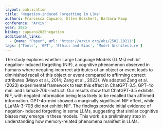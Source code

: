 ```yaml
---
layout: publication
title: 'Negation-induced Forgetting In Llms'
authors: Francesca Capuano, Ellen Boschert, Barbara Kaup
conference: "Arxiv"
year: 2025
bibkey: capuano2025negation
additional_links:
  - {name: "Paper", url: "https://arxiv.org/abs/2502.19211"}
tags: ['Tools', 'GPT', 'Ethics and Bias', 'Model Architecture']
---
```

The study explores whether Large Language Models (LLMs) exhibit
negation-induced forgetting (NIF), a cognitive phenomenon observed in humans
where negating incorrect attributes of an object or event leads to diminished
recall of this object or event compared to affirming correct attributes (Mayo
et al., 2014; Zang et al., 2023). We adapted Zang et al. (2023) experimental
framework to test this effect in ChatGPT-3.5, GPT-4o mini and
Llama3-70b-instruct. Our results show that ChatGPT-3.5 exhibits NIF, with
negated information being less likely to be recalled than affirmed information.
GPT-4o-mini showed a marginally significant NIF effect, while LLaMA-3-70B did
not exhibit NIF. The findings provide initial evidence of negation-induced
forgetting in some LLMs, suggesting that similar cognitive biases may emerge in
these models. This work is a preliminary step in understanding how
memory-related phenomena manifest in LLMs.
